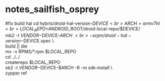 # notes_sailfish_osprey
#fix build hal 
cd hybris/droid-hal-version-$DEVICE <br>
ARCH=armv7hl <br>
LOCAL_REPO=$ANDROID_ROOT/droid-local-repo/$DEVICE/ <br>
mb2 -t $VENDOR-$DEVICE-$ARCH \ <br>
 -s rpm/droid-hal-version-$DEVICE.spec \ <br>
 build || die  <br>
 mv -v RPMS/*.rpm $LOCAL_REPO <br>
 cd ../../ <br>
 createrepo $LOCAL_REPO <br>
 sb2 -t $VENDOR-$DEVICE-$ARCH -R -m sdk-install \ <br>
 zypper ref <br>
